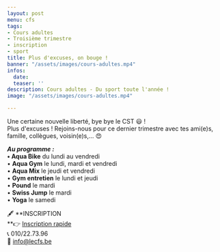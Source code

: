 ```yaml
---
layout: post
menu: cfs
tags:
- Cours adultes
- Troisième trimestre
- inscription
- sport
title: Plus d'excuses, on bouge !
banner: "/assets/images/cours-adultes.mp4"
infos:
  date: 
  teaser: ''
description: Cours adultes - Du sport toute l'année !
image: "/assets/images/cours-adultes.mp4"

---
```

Une certaine nouvelle liberté, bye bye le CST 😃 !  
Plus d'excuses ! Rejoins-nous pour ce dernier trimestre avec tes ami(e)s, famille, collègues, voisin(e)s,... 😍

**_Au programme :_   
• Aqua Bike** du lundi au vendredi  
• **Aqua Gym** le lundi, mardi et vendredi  
• **Aqua Mix** le jeudi et vendredi  
• **Gym entretien** le lundi et jeudi  
• **Pound** le mardi  
• **Swiss Jump** le mardi  
• **Yoga** le samedi

🖋 **INSCRIPTION  
**👉 [Inscription rapide]()  
📞 010/22.73.96  
📧 info@lecfs.be